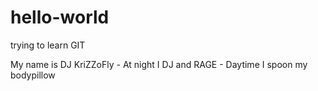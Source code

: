 # hello-world
trying to learn GIT

My name is DJ KriZZoFly - At night I DJ and RAGE - Daytime I spoon my bodypillow
